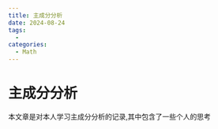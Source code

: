 ```yaml
---
title: 主成分分析
date: 2024-08-24
tags:
  - 
categories:
  - Math
---
```


# 主成分分析

本文章是对本人学习主成分分析的记录,其中包含了一些个人的思考

<!-- more -->


